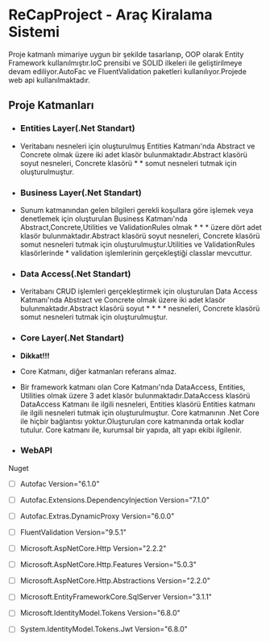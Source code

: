 # ReCapProject - Araç Kiralama Sistemi

Proje katmanlı mimariye uygun bir şekilde tasarlanıp, OOP olarak Entity Framework kullanılmıştır.IoC prensibi ve SOLID ilkeleri ile geliştirilmeye devam ediliyor.AutoFac ve FluentValidation paketleri kullanılıyor.Projede web api kullanılmaktadır.

## Proje Katmanları

* ### Entities Layer(.Net Standart)
* Veritabanı nesneleri için oluşturulmuş Entities Katmanı'nda Abstract ve Concrete olmak üzere iki adet klasör bulunmaktadır.Abstract klasörü soyut nesneleri, Concrete klasörü *  * somut nesneleri tutmak için oluşturulmuştur.

* ### Business Layer(.Net Standart)
* Sunum katmanından gelen bilgileri gerekli koşullara göre işlemek veya denetlemek için oluşturulan Business Katmanı'nda Abstract,Concrete,Utilities ve ValidationRules olmak * * * üzere dört adet klasör bulunmaktadır.Abstract klasörü soyut nesneleri, Concrete klasörü somut nesneleri tutmak için oluşturulmuştur.Utilities ve ValidationRules klasörlerinde * validation işlemlerinin gerçekleştiği classlar mevcuttur.


* ### Data Access(.Net Standart)
* Veritabanı CRUD işlemleri gerçekleştirmek için oluşturulan Data Access Katmanı'nda Abstract ve Concrete olmak üzere iki adet klasör bulunmaktadır.Abstract klasörü soyut * * * * nesneleri, Concrete klasörü somut nesneleri tutmak için oluşturulmuştur.

* ### Core Layer(.Net Standart)
* **Dikkat!!!** 
* Core Katmanı, diğer katmanları referans almaz.
* Bir framework katmanı olan Core Katmanı'nda DataAccess, Entities, Utilities olmak üzere 3 adet klasör bulunmaktadır.DataAccess klasörü DataAccess Katmanı ile ilgili nesneleri, Entities klasörü Entities katmanı ile ilgili nesneleri tutmak için oluşturulmuştur. Core katmanının .Net Core ile hiçbir bağlantısı yoktur.Oluşturulan core katmanında ortak kodlar tutulur. Core katmanı ile, kurumsal bir yapıda, alt yapı ekibi ilgilenir.

* ### WebAPI



Nuget
- [ ] Autofac Version="6.1.0"
- [ ] Autofac.Extensions.DependencyInjection Version="7.1.0"
- [ ] Autofac.Extras.DynamicProxy Version="6.0.0"
- [ ] FluentValidation Version="9.5.1"
- [ ] Microsoft.AspNetCore.Http Version="2.2.2"
- [ ] Microsoft.AspNetCore.Http.Features Version="5.0.3"
- [ ] Microsoft.AspNetCore.Http.Abstractions Version="2.2.0"
- [ ] Microsoft.EntityFrameworkCore.SqlServer Version="3.1.1"
- [ ] Microsoft.IdentityModel.Tokens Version="6.8.0"
- [ ] System.IdentityModel.Tokens.Jwt Version="6.8.0"

